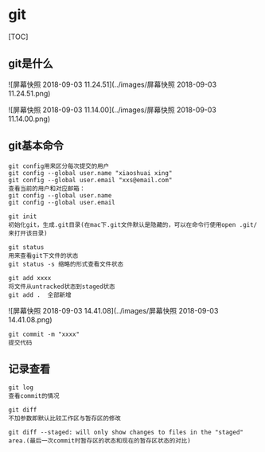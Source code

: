 # git

[TOC]

## git是什么

![屏幕快照 2018-09-03 11.24.51](../images/屏幕快照 2018-09-03 11.24.51.png)



![屏幕快照 2018-09-03 11.14.00](../images/屏幕快照 2018-09-03 11.14.00.png)

## git基本命令

```
git config用来区分每次提交的用户
git config --global user.name "xiaoshuai xing"
git config --global user.email "xxs@email.com"
查看当前的用户和对应邮箱：
git config --global user.name
git config --global user.email
```



```
git init
初始化git，生成.git目录(在mac下.git文件默认是隐藏的，可以在命令行使用open .git/来打开该目录)
```

```
git status
用来查看git下文件的状态
git status -s 缩略的形式查看文件状态
```

```
git add xxxx
将文件从untracked状态到staged状态
git add .  全部新增

```

![屏幕快照 2018-09-03 14.41.08](../images/屏幕快照 2018-09-03 14.41.08.png)



```
git commit -m "xxxx"
提交代码
```





## 记录查看

```
git log
查看commit的情况
```

```
git diff
不加参数即默认比较工作区与暂存区的修改

git diff --staged: will only show changes to files in the "staged" area.(最后一次commit时暂存区的状态和现在的暂存区状态的对比)

```

